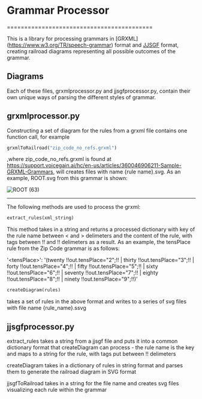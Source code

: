 # Grammar Processor

==========================================

This is a library for processing grammars in [GRXML] (https://www.w3.org/TR/speech-grammar) format and [JJSGF](https://support.voicegain.ai/hc/en-us/articles/360048936511-JJSGF-Grammars) format, creating railroad diagrams representing all possible outcomes of the grammar.

Diagrams
--------
Each of these files, grxmlprocessor.py and jjsgfprocessor.py, contain their own unique ways of parsing the different styles of grammar.


grxmlprocessor.py
----------
Constructing a set of diagram for the rules from a grxml file contains one function call, for example

```python
grxmlToRailroad("zip_code_no_refs.grxml")  
```

,where zip_code_no_refs.grxml is found at https://support.voicegain.ai/hc/en-us/articles/360046906211-Sample-GRXML-Grammars, will creates files with name {rule name}.svg. As an example, ROOT.svg from this grammar is shown:


![ROOT (63)](https://github.com/codemstrneel/grammarprocessor/assets/41355538/b16b7b3f-c395-40f7-bcde-a20b159bb149)


__________
The following methods are used to process the grxml:

```python
extract_rules(xml_string)  
```

This method takes in a string and returns a processed dictionary with key of the rule name between < and > delimeters and the content of the rule, with tags between !! and !! delimeters as a result. As an example, the tensPlace rule from the Zip Code grammar is as follows:

'\<tensPlace\>': '(twenty  !!out.tensPlace="2";!! | thirty  !!out.tensPlace="3";!! | forty  !!out.tensPlace="4";!! | fifty  !!out.tensPlace="5";!! | sixty  !!out.tensPlace="6";!! | seventy  !!out.tensPlace="7";!! | eighty  !!out.tensPlace="8";!! | ninety  !!out.tensPlace="9";!!)'


```python
createDiagram(rules) 
```

takes a set of rules in the above format and writes to a series of svg files with file name {rule_name}.ssvg





jjsgfprocessor.py
----------

extract_rules takes a string from a jjsgf file and puts it into a common dictionary format that createDiagram can process - the rule name is the key and maps to a string for the rule, with tags put between !! delimeters

createDiagram takes in a dictionary of rules in string format and parses them to generate the railroad diagram in SVG format

jjsgfToRailroad takes in a string for the file name and creates svg files visualizing each rule within the grammar
